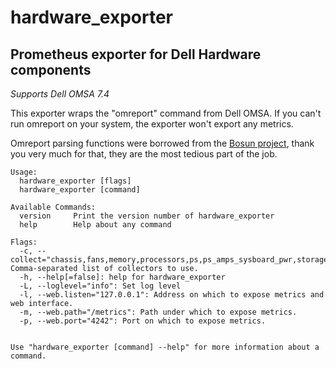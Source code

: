 # hardware_exporter

## Prometheus exporter for Dell Hardware components

*Supports Dell OMSA 7.4*

This exporter wraps the "omreport" command from Dell OMSA. If you can't run omreport on your system, the exporter won't export any metrics.

Omreport parsing functions were borrowed from the [Bosun project](https://github.com/bosun-monitor/bosun/blob/master/cmd/scollector/collectors/dell_hw.go), thank you very much for that, they are the most tedious part of the job.


	Usage:
	  hardware_exporter [flags]
	  hardware_exporter [command]
	
	Available Commands:
	  version     Print the version number of hardware_exporter
	  help        Help about any command
	
	Flags:
	  -c, --collect="chassis,fans,memory,processors,ps,ps_amps_sysboard_pwr,storage_battery,storage_enclosure,storage_controller,storage_vdisk,system,temps,volts": Comma-separated list of collectors to use.
	  -h, --help[=false]: help for hardware_exporter
	  -L, --loglevel="info": Set log level
	  -l, --web.listen="127.0.0.1": Address on which to expose metrics and web interface.
	  -m, --web.path="/metrics": Path under which to expose metrics.
	  -p, --web.port="4242": Port on which to expose metrics.
	
	
	Use "hardware_exporter [command] --help" for more information about a command.